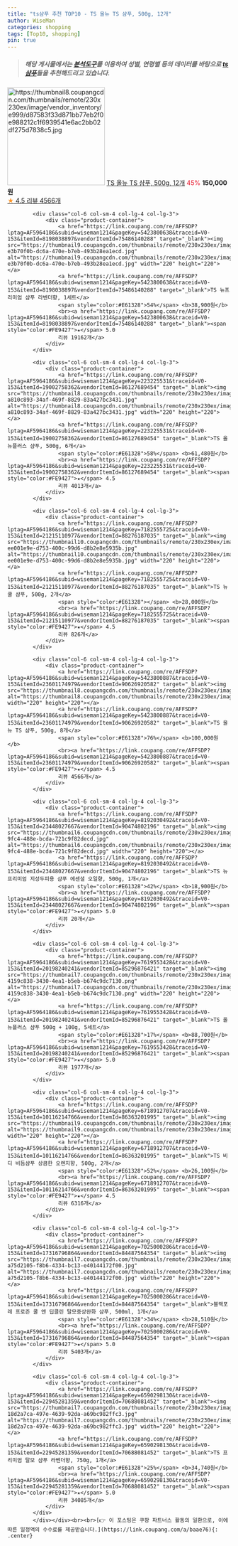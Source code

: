 ```yaml
---
title: "ts샴푸 추천 TOP10 - TS 올뉴 TS 샴푸, 500g, 12개"
author: WiseMan
categories: shopping
tags: [Top10, shopping]
pin: true
---
```


> ##### 해당 게시물에서는 [**분석도구**](https://itemscout.io/)를 이용하여 **성별**, **연령별** 등의 데이터를 바탕으로 [**ts샴푸**](https://link.coupang.com/a/baae76)들을 추천해드리고 있습니다.
<div class="container"><div class="row">
            <div class="col-6 col-sm-4 col-lg-4 col-lg-3">
                <div class="product-container">
                    <a href="https://link.coupang.com/re/AFFSDP?lptag=AF5964186&subid=wiseman1214&pageKey=5423800887&traceid=V0-153&itemId=17754507951&vendorItemId=90626920616" target="_blank"><img src="https://thumbnail8.coupangcdn.com/thumbnails/remote/230x230ex/image/vendor_inventory/e999/d87583f33d871bb77eb2f0e988212c1f6939541e6ac2bb02df275d7838c5.jpg" alt="https://thumbnail8.coupangcdn.com/thumbnails/remote/230x230ex/image/vendor_inventory/e999/d87583f33d871bb77eb2f0e988212c1f6939541e6ac2bb02df275d7838c5.jpg" width="220" height="220"></a>
                    <a href="https://link.coupang.com/re/AFFSDP?lptag=AF5964186&subid=wiseman1214&pageKey=5423800887&traceid=V0-153&itemId=17754507951&vendorItemId=90626920616" target="_blank">TS 올뉴 TS 샴푸, 500g, 12개</a>
                    <span style="color:#E61328">45%</span> <b>150,000원</b>
                    <br><a href="https://link.coupang.com/re/AFFSDP?lptag=AF5964186&subid=wiseman1214&pageKey=5423800887&traceid=V0-153&itemId=17754507951&vendorItemId=90626920616" target="_blank"><span style="color:#FE9427">★</span> 4.5
                    리뷰 4566개</a>
                </div>
            </div>
            
            <div class="col-6 col-sm-4 col-lg-4 col-lg-3">
                <div class="product-container">
                    <a href="https://link.coupang.com/re/AFFSDP?lptag=AF5964186&subid=wiseman1214&pageKey=5423800638&traceid=V0-153&itemId=8198038897&vendorItemId=75486140288" target="_blank"><img src="https://thumbnail9.coupangcdn.com/thumbnails/remote/230x230ex/image/retail/images/4871593880280845-e3b70f0b-dc6a-470e-b7eb-493b28ea1ecd.jpg" alt="https://thumbnail9.coupangcdn.com/thumbnails/remote/230x230ex/image/retail/images/4871593880280845-e3b70f0b-dc6a-470e-b7eb-493b28ea1ecd.jpg" width="220" height="220"></a>
                    <a href="https://link.coupang.com/re/AFFSDP?lptag=AF5964186&subid=wiseman1214&pageKey=5423800638&traceid=V0-153&itemId=8198038897&vendorItemId=75486140288" target="_blank">TS 뉴프리미엄 샴푸 라벤더향, 1세트</a>
                    <span style="color:#E61328">54%</span> <b>38,900원</b>
                    <br><a href="https://link.coupang.com/re/AFFSDP?lptag=AF5964186&subid=wiseman1214&pageKey=5423800638&traceid=V0-153&itemId=8198038897&vendorItemId=75486140288" target="_blank"><span style="color:#FE9427">★</span> 5.0
                    리뷰 19162개</a>
                </div>
            </div>
            
            <div class="col-6 col-sm-4 col-lg-4 col-lg-3">
                <div class="product-container">
                    <a href="https://link.coupang.com/re/AFFSDP?lptag=AF5964186&subid=wiseman1214&pageKey=223225531&traceid=V0-153&itemId=19002758362&vendorItemId=86127689454" target="_blank"><img src="https://thumbnail8.coupangcdn.com/thumbnails/remote/230x230ex/image/retail/images/18532848427085-a810c893-34af-469f-8829-83a427bc3431.jpg" alt="https://thumbnail8.coupangcdn.com/thumbnails/remote/230x230ex/image/retail/images/18532848427085-a810c893-34af-469f-8829-83a427bc3431.jpg" width="220" height="220"></a>
                    <a href="https://link.coupang.com/re/AFFSDP?lptag=AF5964186&subid=wiseman1214&pageKey=223225531&traceid=V0-153&itemId=19002758362&vendorItemId=86127689454" target="_blank">TS 올뉴플러스 샴푸, 500g, 6개</a>
                    <span style="color:#E61328">58%</span> <b>61,480원</b>
                    <br><a href="https://link.coupang.com/re/AFFSDP?lptag=AF5964186&subid=wiseman1214&pageKey=223225531&traceid=V0-153&itemId=19002758362&vendorItemId=86127689454" target="_blank"><span style="color:#FE9427">★</span> 4.5
                    리뷰 4013개</a>
                </div>
            </div>
            
            <div class="col-6 col-sm-4 col-lg-4 col-lg-3">
                <div class="product-container">
                    <a href="https://link.coupang.com/re/AFFSDP?lptag=AF5964186&subid=wiseman1214&pageKey=7182555725&traceid=V0-153&itemId=21215110977&vendorItemId=88276187035" target="_blank"><img src="https://thumbnail10.coupangcdn.com/thumbnails/remote/230x230ex/image/retail/images/889960600725171-ee001e9e-d753-400c-99d6-d8b2e8e5935b.jpg" alt="https://thumbnail10.coupangcdn.com/thumbnails/remote/230x230ex/image/retail/images/889960600725171-ee001e9e-d753-400c-99d6-d8b2e8e5935b.jpg" width="220" height="220"></a>
                    <a href="https://link.coupang.com/re/AFFSDP?lptag=AF5964186&subid=wiseman1214&pageKey=7182555725&traceid=V0-153&itemId=21215110977&vendorItemId=88276187035" target="_blank">TS 뉴 쿨 샴푸, 500g, 2개</a>
                    <span style="color:#E61328"></span> <b>28,000원</b>
                    <br><a href="https://link.coupang.com/re/AFFSDP?lptag=AF5964186&subid=wiseman1214&pageKey=7182555725&traceid=V0-153&itemId=21215110977&vendorItemId=88276187035" target="_blank"><span style="color:#FE9427">★</span> 4.5
                    리뷰 826개</a>
                </div>
            </div>
            
            <div class="col-6 col-sm-4 col-lg-4 col-lg-3">
                <div class="product-container">
                    <a href="https://link.coupang.com/re/AFFSDP?lptag=AF5964186&subid=wiseman1214&pageKey=5423800887&traceid=V0-153&itemId=23601174979&vendorItemId=90626920582" target="_blank"><img src="https://thumbnail8.coupangcdn.com/thumbnails/remote/230x230ex/image/vendor_inventory/e999/d87583f33d871bb77eb2f0e988212c1f6939541e6ac2bb02df275d7838c5.jpg" alt="https://thumbnail8.coupangcdn.com/thumbnails/remote/230x230ex/image/vendor_inventory/e999/d87583f33d871bb77eb2f0e988212c1f6939541e6ac2bb02df275d7838c5.jpg" width="220" height="220"></a>
                    <a href="https://link.coupang.com/re/AFFSDP?lptag=AF5964186&subid=wiseman1214&pageKey=5423800887&traceid=V0-153&itemId=23601174979&vendorItemId=90626920582" target="_blank">TS 올 뉴 TS 샴푸, 500g, 8개</a>
                    <span style="color:#E61328">76%</span> <b>100,000원</b>
                    <br><a href="https://link.coupang.com/re/AFFSDP?lptag=AF5964186&subid=wiseman1214&pageKey=5423800887&traceid=V0-153&itemId=23601174979&vendorItemId=90626920582" target="_blank"><span style="color:#FE9427">★</span> 4.5
                    리뷰 4566개</a>
                </div>
            </div>
            
            <div class="col-6 col-sm-4 col-lg-4 col-lg-3">
                <div class="product-container">
                    <a href="https://link.coupang.com/re/AFFSDP?lptag=AF5964186&subid=wiseman1214&pageKey=8192030492&traceid=V0-153&itemId=23448027667&vendorItemId=90474802196" target="_blank"><img src="https://thumbnail6.coupangcdn.com/thumbnails/remote/230x230ex/image/retail/images/2024/06/27/11/3/71a4363c-9fc4-488e-bcda-721c9f82decd.jpg" alt="https://thumbnail6.coupangcdn.com/thumbnails/remote/230x230ex/image/retail/images/2024/06/27/11/3/71a4363c-9fc4-488e-bcda-721c9f82decd.jpg" width="220" height="220"></a>
                    <a href="https://link.coupang.com/re/AFFSDP?lptag=AF5964186&subid=wiseman1214&pageKey=8192030492&traceid=V0-153&itemId=23448027667&vendorItemId=90474802196" target="_blank">TS 뉴프리미엄 지성두피용 샴푸 에센셜 오일향, 500g, 1개</a>
                    <span style="color:#E61328">42%</span> <b>18,900원</b>
                    <br><a href="https://link.coupang.com/re/AFFSDP?lptag=AF5964186&subid=wiseman1214&pageKey=8192030492&traceid=V0-153&itemId=23448027667&vendorItemId=90474802196" target="_blank"><span style="color:#FE9427">★</span> 5.0
                    리뷰 20개</a>
                </div>
            </div>
            
            <div class="col-6 col-sm-4 col-lg-4 col-lg-3">
                <div class="product-container">
                    <a href="https://link.coupang.com/re/AFFSDP?lptag=AF5964186&subid=wiseman1214&pageKey=7619553428&traceid=V0-153&itemId=20198240241&vendorItemId=85296876421" target="_blank"><img src="https://thumbnail7.coupangcdn.com/thumbnails/remote/230x230ex/image/retail/images/2840991059136216-4159c838-3430-4ea1-b5eb-b674c9dc7130.png" alt="https://thumbnail7.coupangcdn.com/thumbnails/remote/230x230ex/image/retail/images/2840991059136216-4159c838-3430-4ea1-b5eb-b674c9dc7130.png" width="220" height="220"></a>
                    <a href="https://link.coupang.com/re/AFFSDP?lptag=AF5964186&subid=wiseman1214&pageKey=7619553428&traceid=V0-153&itemId=20198240241&vendorItemId=85296876421" target="_blank">TS 올뉴플러스 샴푸 500g + 100g, 5세트</a>
                    <span style="color:#E61328">17%</span> <b>88,700원</b>
                    <br><a href="https://link.coupang.com/re/AFFSDP?lptag=AF5964186&subid=wiseman1214&pageKey=7619553428&traceid=V0-153&itemId=20198240241&vendorItemId=85296876421" target="_blank"><span style="color:#FE9427">★</span> 5.0
                    리뷰 1977개</a>
                </div>
            </div>
            
            <div class="col-6 col-sm-4 col-lg-4 col-lg-3">
                <div class="product-container">
                    <a href="https://link.coupang.com/re/AFFSDP?lptag=AF5964186&subid=wiseman1214&pageKey=6718912707&traceid=V0-153&itemId=10116214766&vendorItemId=86363201995" target="_blank"><img src="https://thumbnail9.coupangcdn.com/thumbnails/remote/230x230ex/image/vendor_inventory/b211/f9670df53aef1c2227a1adfe33ab1403be4d2169fe2c6634fdb06999e675.jpg" alt="https://thumbnail9.coupangcdn.com/thumbnails/remote/230x230ex/image/vendor_inventory/b211/f9670df53aef1c2227a1adfe33ab1403be4d2169fe2c6634fdb06999e675.jpg" width="220" height="220"></a>
                    <a href="https://link.coupang.com/re/AFFSDP?lptag=AF5964186&subid=wiseman1214&pageKey=6718912707&traceid=V0-153&itemId=10116214766&vendorItemId=86363201995" target="_blank">TS 비디 비듬샴푸 상큼한 오렌지향, 500g, 2개</a>
                    <span style="color:#E61328">52%</span> <b>26,100원</b>
                    <br><a href="https://link.coupang.com/re/AFFSDP?lptag=AF5964186&subid=wiseman1214&pageKey=6718912707&traceid=V0-153&itemId=10116214766&vendorItemId=86363201995" target="_blank"><span style="color:#FE9427">★</span> 4.5
                    리뷰 6316개</a>
                </div>
            </div>
            
            <div class="col-6 col-sm-4 col-lg-4 col-lg-3">
                <div class="product-container">
                    <a href="https://link.coupang.com/re/AFFSDP?lptag=AF5964186&subid=wiseman1214&pageKey=7025000286&traceid=V0-153&itemId=17316796864&vendorItemId=84487564354" target="_blank"><img src="https://thumbnail7.coupangcdn.com/thumbnails/remote/230x230ex/image/retail/images/24670107389041-a75d2105-f8b6-4334-bc13-e40144172f00.jpg" alt="https://thumbnail7.coupangcdn.com/thumbnails/remote/230x230ex/image/retail/images/24670107389041-a75d2105-f8b6-4334-bc13-e40144172f00.jpg" width="220" height="220"></a>
                    <a href="https://link.coupang.com/re/AFFSDP?lptag=AF5964186&subid=wiseman1214&pageKey=7025000286&traceid=V0-153&itemId=17316796864&vendorItemId=84487564354" target="_blank">블랙포레 프로즌 쿨 앤 딥클린 탈모증상완화 샴푸, 500ml, 1개</a>
                    <span style="color:#E61328">34%</span> <b>28,510원</b>
                    <br><a href="https://link.coupang.com/re/AFFSDP?lptag=AF5964186&subid=wiseman1214&pageKey=7025000286&traceid=V0-153&itemId=17316796864&vendorItemId=84487564354" target="_blank"><span style="color:#FE9427">★</span> 5.0
                    리뷰 5403개</a>
                </div>
            </div>
            
            <div class="col-6 col-sm-4 col-lg-4 col-lg-3">
                <div class="product-container">
                    <a href="https://link.coupang.com/re/AFFSDP?lptag=AF5964186&subid=wiseman1214&pageKey=6590298130&traceid=V0-153&itemId=22945281359&vendorItemId=70688081452" target="_blank"><img src="https://thumbnail7.coupangcdn.com/thumbnails/remote/230x230ex/image/retail/images/327660528325219-18d2a7ca-497e-4639-92da-a69bc982ffc3.jpg" alt="https://thumbnail7.coupangcdn.com/thumbnails/remote/230x230ex/image/retail/images/327660528325219-18d2a7ca-497e-4639-92da-a69bc982ffc3.jpg" width="220" height="220"></a>
                    <a href="https://link.coupang.com/re/AFFSDP?lptag=AF5964186&subid=wiseman1214&pageKey=6590298130&traceid=V0-153&itemId=22945281359&vendorItemId=70688081452" target="_blank">TS 프리미엄 탈모 샴푸 라벤더향, 750g, 1개</a>
                    <span style="color:#E61328">25%</span> <b>34,740원</b>
                    <br><a href="https://link.coupang.com/re/AFFSDP?lptag=AF5964186&subid=wiseman1214&pageKey=6590298130&traceid=V0-153&itemId=22945281359&vendorItemId=70688081452" target="_blank"><span style="color:#FE9427">★</span> 5.0
                    리뷰 34085개</a>
                </div>
            </div>
            </div></div><br><br>[👉 이 포스팅은 쿠팡 파트너스 활동의 일환으로, 이에 따른 일정액의 수수료를 제공받습니다.](https://link.coupang.com/a/baae76){: .center}